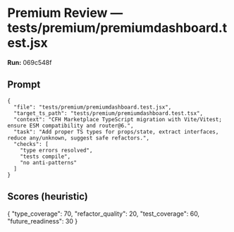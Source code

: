 # Premium Review — tests/premium/premiumdashboard.test.jsx

**Run:** 069c548f

## Prompt

```
{
  "file": "tests/premium/premiumdashboard.test.jsx",
  "target_ts_path": "tests/premium/premiumdashboard.test.tsx",
  "context": "CFH Marketplace TypeScript migration with Vite/Vitest; ensure ESM compatibility and router@6.",
  "task": "Add proper TS types for props/state, extract interfaces, reduce any/unknown, suggest safe refactors.",
  "checks": [
    "type errors resolved",
    "tests compile",
    "no anti-patterns"
  ]
}
```

## Scores (heuristic)

{
  "type_coverage": 70,
  "refactor_quality": 20,
  "test_coverage": 60,
  "future_readiness": 30
}

